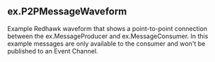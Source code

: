 ## ex.P2PMessageWaveform ##

Example Redhawk waveform that shows a point-to-point connection between the ex.MessageProducer and ex.MessageConsumer. In this example messages are only available to the consumer and won't be published to an Event Channel.
